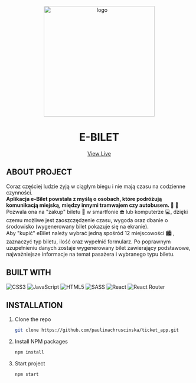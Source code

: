 <div align="center">
    <img src="https://github.com/paulinachruscinska/ticket_app/blob/main/public/images/frontend-developer-logo.png" alt="logo" width="300" height="300">
    
<h1 align="center">E-BILET</h1>

<p align="center">
<a href="https://ticket-application.netlify.app/">View Live</a>
</p>

</div>

## ABOUT PROJECT

Coraz częściej ludzie żyją w ciągłym biegu i nie mają czasu na codzienne czynności. 
<br/>
**Aplikacja e-Bilet powstała z myślą o osobach, które podróżują komunikacją miejską, między innymi tramwajem czy autobusem. :tram: :bus:**
<br/>
Pozwala ona na "zakup" biletu :ticket: w smartfonie :telephone: lub komputerze :computer:, dzięki czemu możliwe jest zaoszczędzenie czasu, wygoda oraz dbanie o środowisko (wygenerowany bilet pokazuje się na ekranie). 
<br/>
Aby "kupić" eBilet należy wybrać jedną spośród 12 miejscowości 🏙️ , zaznaczyć typ biletu, ilość oraz wypełnić formularz. Po poprawnym uzupełnieniu danych zostaje wygenerowany bilet zawierający podstawowe, najważniejsze informacje na temat pasażera i wybranego typu biletu. 


## BUILT WITH

![CSS3](https://img.shields.io/badge/css3-%231572B6.svg?style=for-the-badge&logo=css3&logoColor=white) 
![JavaScript](https://img.shields.io/badge/javascript-%23323330.svg?style=for-the-badge&logo=javascript&logoColor=%23F7DF1E) 
![HTML5](https://img.shields.io/badge/html5-%23E34F26.svg?style=for-the-badge&logo=html5&logoColor=white) 
![SASS](https://img.shields.io/badge/SASS-hotpink.svg?style=for-the-badge&logo=SASS&logoColor=white) 
![React](https://img.shields.io/badge/react-%2320232a.svg?style=for-the-badge&logo=react&logoColor=%2361DAFB) 
![React Router](https://img.shields.io/badge/React_Router-CA4245?style=for-the-badge&logo=react-router&logoColor=white)  

## INSTALLATION

1. Clone the repo
   ```sh
   git clone https://github.com/paulinachruscinska/ticket_app.git
   ```
2. Install NPM packages
   ```sh
   npm install
   ```
3. Start project
   ```sh
   npm start
   ```




